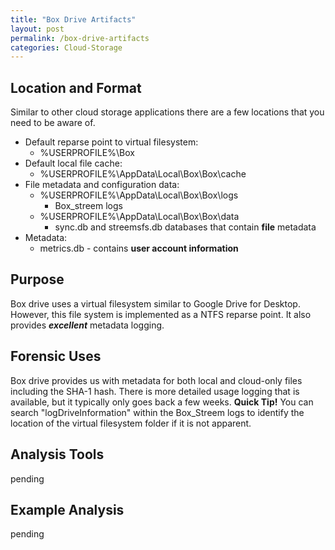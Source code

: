 ```yaml
---
title: "Box Drive Artifacts"
layout: post
permalink: /box-drive-artifacts
categories: Cloud-Storage
---
```

## Location and Format

Similar to other cloud storage applications there are a few locations that you need to be aware of.
- Default reparse point to virtual filesystem:
    - %USERPROFILE%\Box
- Default local file cache:
    - %USERPROFILE%\AppData\Local\Box\Box\cache
- File metadata and configuration data:
    - %USERPROFILE%\AppData\Local\Box\Box\logs
        - Box_streem logs
    - %USERPROFILE%\AppData\Local\Box\Box\data
        - sync.db and streemsfs.db databases that contain **file** metadata
- Metadata:
    - metrics.db - contains **user account information**

## Purpose

Box drive uses a virtual filesystem similar to Google Drive for Desktop. However, this file system is implemented as a NTFS reparse point. It also provides ***excellent*** metadata logging.

## Forensic Uses

Box drive provides us with metadata for both local and cloud-only files including the SHA-1 hash. There is more detailed usage logging that is available, but it typically only goes back a few weeks. **Quick Tip!** You can search "logDriveInformation" within the Box_Streem logs to identify the location of the virtual filesystem folder if it is not apparent.

## Analysis Tools 

pending

## Example Analysis

pending